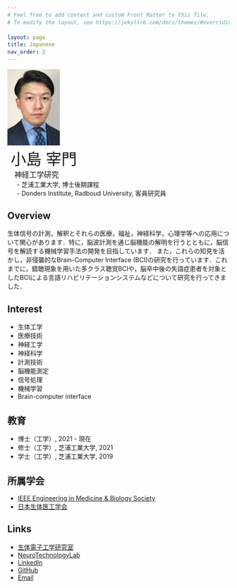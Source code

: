 ```yaml
---
# Feel free to add content and custom Front Matter to this file.
# To modify the layout, see https://jekyllrb.com/docs/themes/#overriding-theme-defaults

layout: page
title: Japanese
nav_order: 2
---
```


<style>
#top p{ 
  display: inline-block;
}
#top #image {
  width: 8.5em;
  padding: 0 0 0 0;
  margin: 0 0 0 0;
  vertical-align: middle;
}
#top #desc {
  width: 32.5em;
  padding: 0 0 0 1.5%;
  margin: 0 0 0 0;
  vertical-align: middle;
}
</style>

<div id='top'>
<p id='image'><img src="./image_cropped.jpg"></p>
<p id='desc'>
<span style="font-size:2.5em;font-weight: 300;">小島 宰門</span><br>
<span style="font-size:1.2em;font-weight: 500">&ensp;神経工学研究</span><br>
<span style="font-size:1em;">&emsp;- 芝浦工業大学, 博士後期課程</span><br>
<span style="font-size:1em;">&emsp;- Donders Institute, Radboud University, 客員研究員</span>
</p>
</div>

## Overview
生体信号の計測，解釈とそれらの医療，福祉，神経科学，心理学等への応用について関心があります．特に，脳波計測を通じ脳機能の解明を行うとともに，脳信号を解読する機械学習手法の開発を目指しています．
また，これらの知見を活かし，非侵襲的なBrain-Computer Interface (BCI)の研究を行っています．これまでに，錯聴現象を用いた多クラス聴覚BCIや，脳卒中後の失語症患者を対象としたBCIによる言語リハビリテーションシステムなどについて研究を行ってきました．

## Interest
- 生体工学
- 医療技術
- 神経工学
- 神経科学
- 計測技術
- 脳機能測定
- 信号処理
- 機械学習
- Brain-computer interface


## 教育
- 博士（工学）, 2021 - 現在
- 修士（工学）, 芝浦工業大学, 2021  
- 学士（工学）, 芝浦工業大学, 2019  

## 所属学会
- [IEEE Engineering in Medicine & Biology Society](https://www.embs.org/)
- [日本生体医工学会](http://jsmbe.org/)

## Links
- [生体電子工学研究室](https://www.shibaura-it.ac.jp/faculty/engineering/ele/lab/shinichiro_kanoh.html)
- [NeuroTechnologyLab](https://neurotechlab.socsci.ru.nl/)
- [LinkedIn](https://www.linkedin.com/in/simon-kojima-760948128/)
- [GitHub](https://github.com/simonkojima)
- [Email](mailto:simon.kojima@outlook.com)